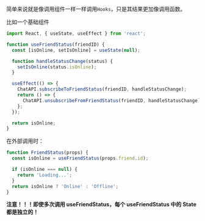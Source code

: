 简单来说就是像调用组件一样一样调用`Hooks`，只是其结果更加像调用函数。

比如一个基础组件

```javascript
import React, { useState, useEffect } from 'react';

function useFriendStatus(friendID) {
  const [isOnline, setIsOnline] = useState(null);

  function handleStatusChange(status) {
    setIsOnline(status.isOnline);
  }

  useEffect(() => {
    ChatAPI.subscribeToFriendStatus(friendID, handleStatusChange);
    return () => {
      ChatAPI.unsubscribeFromFriendStatus(friendID, handleStatusChange);
    };
  });

  return isOnline;
}
```

在外部调用时：

```javascript
function FriendStatus(props) {
  const isOnline = useFriendStatus(props.friend.id);

  if (isOnline === null) {
    return 'Loading...';
  }
  return isOnline ? 'Online' : 'Offline';
}
```

**注意！！！即使多次调用 useFriendStatus，每个 useFriendStatus 中的 State 都是独立的！**